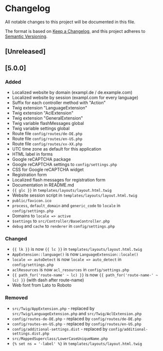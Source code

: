 # Changelog
All notable changes to this project will be documented in this file.

The format is based on [Keep a Changelog](https://keepachangelog.com/en/1.0.0/),
and this project adheres to [Semantic Versioning](https://semver.org/spec/v2.0.0.html).

## [Unreleased]

## [5.0.0]
### Added
- Localized website by domain (exampl.de / de.example.com)
- Localized website by session (exampl.com for every language)
- Suffix for each controller method with "Action"
- Twig extension "LanguageExtension"
- Twig extension "AclExtension"
- Twig extension "GeneralExtension"
- Twig variable flashMessages global
- Twig variable settings global
- Route file `config/routes/de-DE.php`
- Route file `config/routes/en-US.php`
- Route file `config/routes/xx-XX.php`
- UTC time zone as default for this application
- HTML label in forms
- Google reCAPTCHA package
- Google reCAPTCHA settings to `config/settings.php`
- CSS for Google reCAPTCHA widget
- Registration form
- Localized flash messages for registration form
- Documentation in README.md
- `{{ glc }}` in `templates/layouts/layout.html.twig`
- Website session script in `templates/layouts/layout.html.twig`
- `public/favicon.ico`
- `process`, `default_domain` and `generic_code` to `locale` in `config/settings.php`
- Domains to `locale => active`
- `$settings` to `src/Controller/BaseController.php`
- `debug` and `cache` to `renderer` in `config/settings.php`

### Changed
- `{{ lk }}` is now `{{ lc }}` in `templates/layouts/layout.html.twig`
- `AppExtension::language()` is now `LanguageExtension::locale()`
- `locale => autoDetect` is now `locale => auto_detect` in `config/settings.php`
- `aclResources` is now `acl_resources` in `config/settings.php`
- `{{ path_for('route-name' ~ lc) }}` is now `{{ path_for('route-name-' ~ lc) }}` (with dash after route-name)
- Web font from Lato to Roboto

### Removed
- `src/Twig/AppExtension.php` - replaced by `src/Twig/LanguageExtension.php` and `src/Twig/AclExtension.php`
- `config/routes-de-DE.php` - replaced by `config/routes/de-DE.php`
- `config/routes-en-US.php` - replaced by `config/routes/en-US.php`
- `config/additional-settings.dist` - replaced by `config/additional-settings.dist.php`
- `src/MappedSuperclass/LowerCaseUniqueName.php`
- `{% set ns = '-label' %}` in `templates/layouts/layout.html.twig`
